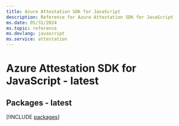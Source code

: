 ```yaml
---
title: Azure Attestation SDK for JavaScript
description: Reference for Azure Attestation SDK for JavaScript
ms.date: 05/31/2024
ms.topic: reference
ms.devlang: javascript
ms.service: attestation
---
```

# Azure Attestation SDK for JavaScript - latest
## Packages - latest
[!INCLUDE [packages](attestation-index.md)]